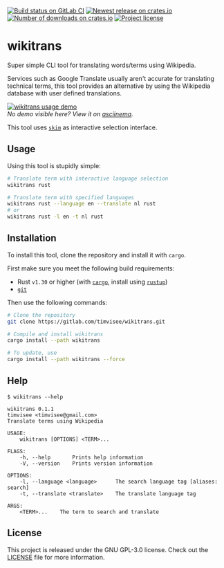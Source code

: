 [![Build status on GitLab CI][gitlab-ci-master-badge]][gitlab-ci-link]
[![Newest release on crates.io][crate-version-badge]][crate-link]
[![Number of downloads on crates.io][crate-download-badge]][crate-link]
[![Project license][crate-license-badge]](LICENSE)

[crate-link]: https://crates.io/crates/wikitrans
[crate-download-badge]: https://img.shields.io/crates/d/wikitrans.svg
[crate-version-badge]: https://img.shields.io/crates/v/wikitrans.svg
[crate-license-badge]: https://img.shields.io/crates/l/wikitrans.svg
[gitlab-ci-link]: https://gitlab.com/timvisee/wikitrans/commits/master
[gitlab-ci-master-badge]: https://gitlab.com/timvisee/wikitrans/badges/master/pipeline.svg

# wikitrans
Super simple CLI tool for translating words/terms using Wikipedia.

Services such as Google Translate usually aren't accurate for translating
technical terms, this tool provides an alternative by using the Wikipedia
database with user defined translations.

[![wikitrans usage demo][usage-demo-svg]][usage-demo-asciinema]  
_No demo visible here? View it on [asciinema][usage-demo-asciinema]._

This tool uses [`skim`][skim] as interactive selection interface.

## Usage
Using this tool is stupidly simple:
```bash
# Translate term with interactive language selection
wikitrans rust

# Translate term with specified languages
wikitrans rust --language en --translate nl rust
# or
wikitrans rust -l en -t nl rust
```

## Installation
To install this tool, clone the repository and install it with `cargo`.

First make sure you meet the following build requirements:
- Rust `v1.30` or higher (with [`cargo`][cargo], install using [`rustup`][rustup])
- [`git`][git]

Then use the following commands:
```bash
# Clone the repository
git clone https://gitlab.com/timvisee/wikitrans.git

# Compile and install wikitrans
cargo install --path wikitrans

# To update, use
cargo install --path wikitrans --force
```

## Help
```
$ wikitrans --help

wikitrans 0.1.1
timvisee <timvisee@gmail.com>
Translate terms using Wikipedia

USAGE:
    wikitrans [OPTIONS] <TERM>...

FLAGS:
    -h, --help       Prints help information
    -V, --version    Prints version information

OPTIONS:
    -l, --language <language>      The search language tag [aliases: search]
    -t, --translate <translate>    The translate language tag

ARGS:
    <TERM>...    The term to search and translate
```

## License
This project is released under the GNU GPL-3.0 license.
Check out the [LICENSE](LICENSE) file for more information. 

[cargo]: https://github.com/rust-lang/cargo
[git]: https://git-scm.com/
[rustup]: https://rustup.rs/
[skim]: https://github.com/lotabout/skim
[usage-demo-asciinema]: https://asciinema.org/a/201904
[usage-demo-svg]: https://cdn.rawgit.com/timvisee/wikitrans/57a356be/res/demo.svg
